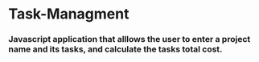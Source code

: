 # Task-Managment
 
### Javascript application that alllows the user to enter a project name and its tasks, and calculate the tasks total cost.

